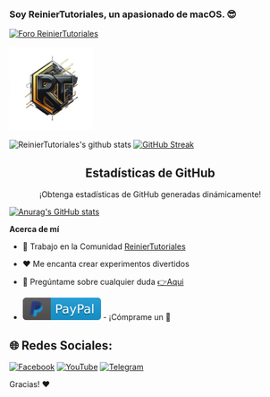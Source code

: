 ### Soy **ReinierTutoriales**, un apasionado de macOS. 😎
<a href="https://www.reiniertutoriales.com/"><img src="[url de la imagen](https://github.com/ReinierTutoriales/ReinierTutoriales/blob/main/imagenes/Logo.png)" alt="Foro ReinierTutoriales"></a>

<img src="https://github.com/ReinierTutoriales/ReinierTutoriales/blob/main/imagenes/Logo.png" width="150px">

<p align="center">

![ReinierTutoriales's github stats](https://github-readme-stats.vercel.app/api?username=ReinierTutoriales&icons=true&bg_color=181818)
[![GitHub Streak](https://github-readme-streak-stats.herokuapp.com?user=ReinierTutoriales&theme=tokyonight-duo)](https://git.io/streak-stats)
</p>

 <h2 align="center">Estadísticas de GitHub</h2>
 <p align="center">¡Obtenga estadísticas de GitHub generadas dinámicamente!</p>
</p>

[![Anurag's GitHub stats](https://github-readme-stats.vercel.app/api?username=ReinierTutoriales&show_icons=true&theme=synthwave)](https://github.com/ReinierTutoriales/github-readme-stats)

**Acerca de mí**

- 💼 Trabajo en la Comunidad [ReinierTutoriales](https://www.reiniertutoriales.com/)

- ❤️ Me encanta crear experimentos divertidos

- 💬 Pregúntame sobre cualquier duda [👉Aqui](https://github.com/ReinierTutoriales/ReinierTutoriales/issues)

- [![paypal.com/paypalme/ReinierTutoriales](https://github.com/ReinierTutoriales/ReinierTutoriales/blob/main/imagenes/paypal.svg)](https://www.paypal.com/paypalme/ReinierTutoriales) - ¡Cómprame un :tea:

## 🌐 Redes Sociales:
[![Facebook](https://img.shields.io/badge/Facebook-%231877F2.svg?logo=Facebook&logoColor=white)](https://www.facebook.com/groups/reiniertutoriales/) [![YouTube](https://img.shields.io/badge/YouTube-%23FF0000.svg?logo=YouTube&logoColor=white)](https://youtube.com/c/ReinierTutoriales) [![Telegram](https://img.shields.io/badge/Telegram-%26A5E4.svg?logo=Telegram&logoColor=white)](https://t.me/ReinierTutoriales)


Gracias! :heart:
